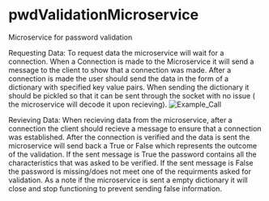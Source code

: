 # pwdValidationMicroservice
Microservice for password validation

Requesting Data:
To request data the microservice will wait for a connection. When a Connection is made to the Microservice it will send a message to the client to show that a connection was made.
After a connection is made the user should send the data in the form of a dictionary with specified key value pairs. When sending the dictionary it should be pickled so that it 
can be sent through the socket with no issue ( the microservice will decode it upon recieving).
![Example_Call](https://github.com/Rcanete26/pwdValidationMicroservice/assets/101620410/26ed1182-9e8d-4270-bc73-3dc5763623d1)

Revieving Data:
When recieving data from the microservice, after a connection the client should recieve a message to ensure that a connection was established. After the connection is verified and the 
data is sent the microservice will send back a True or False which represents the outcome of the validation. If the sent message is True the password contains all the characteristics 
that was asked to be verified. If the sent message is False the password is missing/does not meet one of the requirments asked for validation. As a note if the microservice is sent a
empty dictionary it will close and stop functioning to prevent sending false information.
